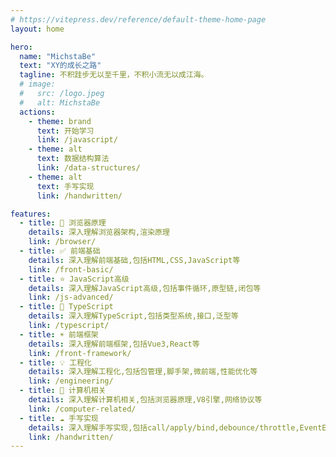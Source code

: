 ```yaml
---
# https://vitepress.dev/reference/default-theme-home-page
layout: home

hero:
  name: "MichstaBe"
  text: "XY的成长之路"
  tagline: 不积跬步无以至千里，不积小流无以成江海。
  # image:
  #   src: /logo.jpeg
  #   alt: MichstaBe
  actions:
    - theme: brand
      text: 开始学习
      link: /javascript/
    - theme: alt
      text: 数据结构算法
      link: /data-structures/
    - theme: alt
      text: 手写实现
      link: /handwritten/

features:
  - title: 🎯 浏览器原理
    details: 深入理解浏览器架构,渲染原理
    link: /browser/
  - title: ✅ 前端基础
    details: 深入理解前端基础,包括HTML,CSS,JavaScript等
    link: /front-basic/
  - title: ⭐️ JavaScript高级
    details: 深入理解JavaScript高级,包括事件循环,原型链,闭包等
    link: /js-advanced/
  - title: 🍍 TypeScript
    details: 深入理解TypeScript,包括类型系统,接口,泛型等
    link: /typescript/
  - title: ☀️ 前端框架
    details: 深入理解前端框架,包括Vue3,React等
    link: /front-framework/
  - title: 💡 工程化
    details: 深入理解工程化,包括包管理,脚手架,微前端,性能优化等
    link: /engineering/
  - title: 🏡 计算机相关
    details: 深入理解计算机相关,包括浏览器原理,V8引擎,网络协议等
    link: /computer-related/
  - title: ☁️ 手写实现
    details: 深入理解手写实现,包括call/apply/bind,debounce/throttle,EventEmitter,数组方法等
    link: /handwritten/
---
```


<!-- ## 🎯 学习目标

- **掌握 JavaScript 核心概念**：理解事件循环、原型链、闭包等核心机制
- **熟练使用现代框架**：Vue3、React 等主流框架的深度应用
- **理解构建工具原理**：从使用到原理，掌握工程化工具链
- **掌握数据结构算法**：提升编程思维和问题解决能力
- **具备工程化思维**：从项目搭建到部署优化的全流程能力

--- -->

<HomeUnderline />
<confetti />
